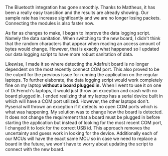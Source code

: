 The Bluetooth integration has gone smoothly. Thanks to Mattheus, it has been a really easy transition and the results are already showing. Our sample rate has increase significantly and we are no longer losing packets. Connecting the modules is also faster now. 

As far as changes to make, I began to improve the data logging script. Namely the data sanitation. When switching to the new board, I didn't think that the random characters that appear when reading an access amount of bytes would change. However, that is exactly what happened so I updated our data logging script to have more robust sanitation of data. 

Likewise, I made it so where detecting the Adafruit board is no longer dependent on the most recently connect COM port. This also proved to be the culprit for the previous issue for running the application on the regular laptops. To further elaborate, the data logging script would work completely fine on my laptop **without a board plugged in.** When I went to use it on one of Dr.French's laptops, it would just throw an exception and crash with no board plugged in.  I ended realizing that my laptop has a serial device built in which will have a COM port utilized. However, the other laptops don't. Pyserial will thrown an exception if it detects no open COM ports which is what was happening. My solution was to change how the board is detected. It does not change the requirement that a board must be plugged in before starting the application but instead of looking for the most recent COM port, I changed it to look for the correct USB id. This approach removes the uncertainty and guess work in looking for the device. Additionally each of our MCUs will have the exact same MCU so in case we need to replace a board in the future, we won't have to worry about updating the script to connect with the new board. 